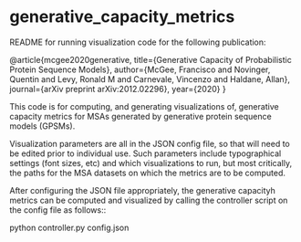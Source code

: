 # generative_capacity_metrics

README for running visualization code for the following publication:

@article{mcgee2020generative,
  title={Generative Capacity of Probabilistic Protein Sequence Models},
  author={McGee, Francisco and Novinger, Quentin and Levy, Ronald M and Carnevale, Vincenzo and Haldane, Allan},
  journal={arXiv preprint arXiv:2012.02296},
  year={2020}
}

This code is for computing, and generating visualizations of, 
generative capacity metrics for MSAs generated by 
generative protein sequence models (GPSMs).

Visualization parameters are all in the JSON config file, so
that will need to be edited prior to individual use. Such
parameters include typographical settings (font sizes, etc) 
and which visualizations to run, but most critically, 
the paths for the MSA datasets on which the metrics are to be computed.

After configuring the JSON file appropriately,
the generative capacityh metrics can be computed and visualized 
by calling the controller script on the config file as follows::

python controller.py config.json
